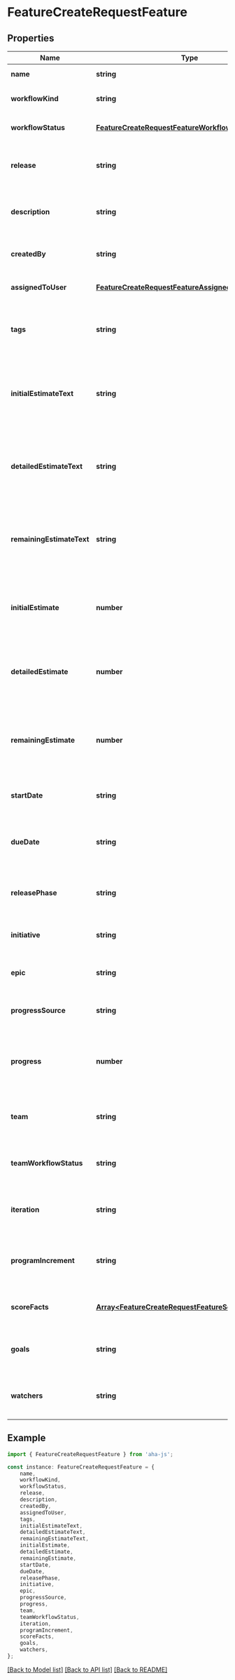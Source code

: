 # FeatureCreateRequestFeature


## Properties

Name | Type | Description | Notes
------------ | ------------- | ------------- | -------------
**name** | **string** | Name of the feature | [default to undefined]
**workflowKind** | **string** | Type of feature | [optional] [default to undefined]
**workflowStatus** | [**FeatureCreateRequestFeatureWorkflowStatus**](FeatureCreateRequestFeatureWorkflowStatus.md) |  | [optional] [default to undefined]
**release** | **string** | Numeric ID or key of the release the feature should be created in | [optional] [default to undefined]
**description** | **string** | Description of the feature — may include HTML formatting | [optional] [default to undefined]
**createdBy** | **string** | Email address of the user who created the feature | [optional] [default to undefined]
**assignedToUser** | [**FeatureCreateRequestFeatureAssignedToUser**](FeatureCreateRequestFeatureAssignedToUser.md) |  | [optional] [default to undefined]
**tags** | **string** | Tags to add to the feature. Multiple tags must be separated by commas | [optional] [default to undefined]
**initialEstimateText** | **string** | The initial estimated effort in time or story points for this feature, depending on the capacity units configured | [optional] [default to undefined]
**detailedEstimateText** | **string** | The detailed estimated effort in time or story points for this feature, depending on the capacity units configured | [optional] [default to undefined]
**remainingEstimateText** | **string** | The remaining estimated effort in time or story points for this feature, depending on the capacity units configured | [optional] [default to undefined]
**initialEstimate** | **number** | Set the initial estimated effort in minutes or story points, depending on the capacity units configured | [optional] [default to undefined]
**detailedEstimate** | **number** | Set the detailed estimated effort in minutes or story points, depending on the capacity units configured | [optional] [default to undefined]
**remainingEstimate** | **number** | Set the remaining estimated effort in minutes or story points, depending on the capacity units configured | [optional] [default to undefined]
**startDate** | **string** | Date that work will start on the feature in format YYYY-MM-DD | [optional] [default to undefined]
**dueDate** | **string** | Date that work is due to be completed on the feature in format YYYY-MM-DD | [optional] [default to undefined]
**releasePhase** | **string** | Name or id of release phase which the feature belongs to | [optional] [default to undefined]
**initiative** | **string** | Name or id of initiative which the feature belongs to | [optional] [default to undefined]
**epic** | **string** | Name or id of epic which the feature belongs to | [optional] [default to undefined]
**progressSource** | **string** | Source for calculating progress on the feature | [optional] [default to undefined]
**progress** | **number** | Progress completed on the feature. May only be set when the progress_source is manual | [optional] [default to undefined]
**team** | **string** | Numeric ID or key of the Develop team to assign the feature to | [optional] [default to undefined]
**teamWorkflowStatus** | **string** | Team status of the feature — must be a valid status for the selected team | [optional] [default to undefined]
**iteration** | **string** | ID of sprint to assign the feature to, must belong to the selected team | [optional] [default to undefined]
**programIncrement** | **string** | Numeric ID or key of the PI to assign the feature to, must belong to the selected team | [optional] [default to undefined]
**scoreFacts** | [**Array&lt;FeatureCreateRequestFeatureScoreFactsInner&gt;**](FeatureCreateRequestFeatureScoreFactsInner.md) | Score facts to add to the feature (e.g., Benefit, Effort) | [optional] [default to undefined]
**goals** | **string** | Comma-separated list of goal IDs to associate with the feature | [optional] [default to undefined]
**watchers** | **string** | Comma-separated list of user IDs to add as watchers to the feature | [optional] [default to undefined]

## Example

```typescript
import { FeatureCreateRequestFeature } from 'aha-js';

const instance: FeatureCreateRequestFeature = {
    name,
    workflowKind,
    workflowStatus,
    release,
    description,
    createdBy,
    assignedToUser,
    tags,
    initialEstimateText,
    detailedEstimateText,
    remainingEstimateText,
    initialEstimate,
    detailedEstimate,
    remainingEstimate,
    startDate,
    dueDate,
    releasePhase,
    initiative,
    epic,
    progressSource,
    progress,
    team,
    teamWorkflowStatus,
    iteration,
    programIncrement,
    scoreFacts,
    goals,
    watchers,
};
```

[[Back to Model list]](../README.md#documentation-for-models) [[Back to API list]](../README.md#documentation-for-api-endpoints) [[Back to README]](../README.md)
